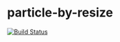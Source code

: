 # particle-by-resize

[![Build Status](https://travis-ci.org/rogerz/particle-by-resize.svg?branch=master)](https://travis-ci.org/rogerz/particle-by-resize)
